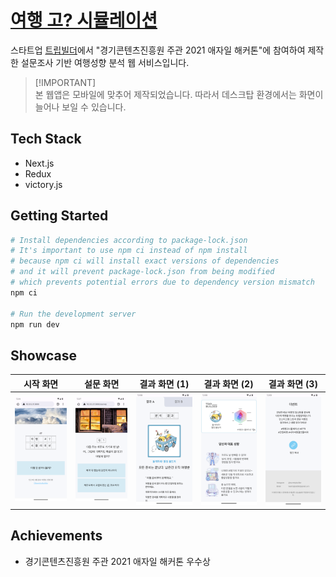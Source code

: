 # [여행 고? 시뮬레이션](https://hackathon-frontend-aa5d6jz8b-teamtripbuilder.vercel.app/)

스타트업 [트립빌더](http://www.tripbuilder.co.kr/)에서 "경기콘텐츠진흥원 주관 2021 애자일 해커톤"에 참여하여 제작한 설문조사 기반 여행성향 분석 웹 서비스입니다.

> [!IMPORTANT]\
> 본 웹앱은 모바일에 맞추어 제작되었습니다. 따라서 데스크탑 환경에서는 화면이 늘어나 보일 수 있습니다.

## Tech Stack

- Next.js
- Redux
- victory.js

## Getting Started

```bash
# Install dependencies according to package-lock.json
# It's important to use npm ci instead of npm install
# because npm ci will install exact versions of dependencies
# and it will prevent package-lock.json from being modified
# which prevents potential errors due to dependency version mismatch
npm ci

# Run the development server
npm run dev
```

## Showcase

시작 화면 | 설문 화면 | 결과 화면 (1) | 결과 화면 (2) | 결과 화면 (3)
:---: | :---: | :---: | :---: | :---:
![시작 화면](./examples/stti-start.png) | ![설문 화면](./examples/stti-first.png) | ![결과 화면 (1)](./examples/stti-second-1.png) | ![결과 화면 (2)](./examples/stti-second-2.png) | ![결과 화면 (3)](./examples/stti-second-3.png)

## Achievements

- 경기콘텐츠진흥원 주관 2021 애자일 해커톤 우수상

